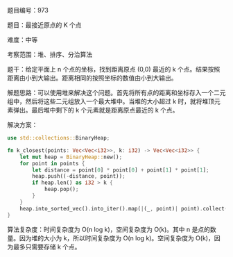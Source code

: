 题目编号：973

题目：最接近原点的 K 个点

难度：中等

考察范围：堆、排序、分治算法

题干：给定平面上 n 个点的坐标，找到距离原点 (0,0) 最近的 k 个点。结果按照距离由小到大输出。距离相同的按照坐标的数值由小到大输出。

解题思路：可以使用堆来解决这个问题。首先将所有点的距离和坐标存入一个二元组中，然后将这些二元组放入一个最大堆中。当堆的大小超过 k 时，就将堆顶元素弹出。最后堆中剩下的 k 个元素就是距离原点最近的 k 个点。

解决方案：

```rust
use std::collections::BinaryHeap;

fn k_closest(points: Vec<Vec<i32>>, k: i32) -> Vec<Vec<i32>> {
    let mut heap = BinaryHeap::new();
    for point in points {
        let distance = point[0] * point[0] + point[1] * point[1];
        heap.push((-distance, point));
        if heap.len() as i32 > k {
            heap.pop();
        }
    }
    heap.into_sorted_vec().into_iter().map(|(_, point)| point).collect()
}
```

算法复杂度：时间复杂度为 O(n log k)，空间复杂度为 O(k)。其中 n 是点的数量。因为堆的大小为 k，所以时间复杂度为 O(n log k)。空间复杂度为 O(k)，因为最多只需要存储 k 个点。